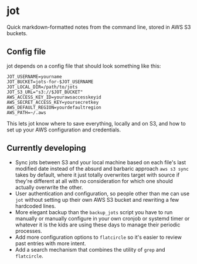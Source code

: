 # jot
Quick markdown-formatted notes from the command line, stored in AWS S3 buckets.

## Config file
jot depends on a config file that should look something like this:
```
JOT_USERNAME=yourname
JOT_BUCKET=jots-for-$JOT_USERNAME
JOT_LOCAL_DIR=/path/to/jots
JOT_S3_URL="s3://$JOT_BUCKET"
AWS_ACCESS_KEY_ID=yourawsaccesskeyid
AWS_SECRET_ACCESS_KEY=yoursecretkey
AWS_DEFAULT_REGION=yourdefaultregion
AWS_PATH=~/.aws
```

This lets jot know where to save everything, locally and on S3, and how to set up your AWS configuration and credentials.

## Currently developing
- Sync jots between S3 and your local machine based on each file's last modified date instead of the absurd and barbaric approach `aws s3 sync` takes by default, where it just totally overwrites target with source if they're different at all with no consideration for which one should actually overwrite the other.
- User authentication and configuration, so people other than me can use `jot` without setting up their own AWS S3 bucket and rewriting a few hardcoded lines.
- More elegant backup than the `backup_jots` script you have to run manually or manually configure in your own cronjob or systemd timer or whatever it is the kids are using these days to manage their periodic processes.
- Add more configuration options to `flatcircle` so it's easier to review past entries with more intent.
- Add a search mechanism that combines the utility of `grep` and `flatcircle`.
